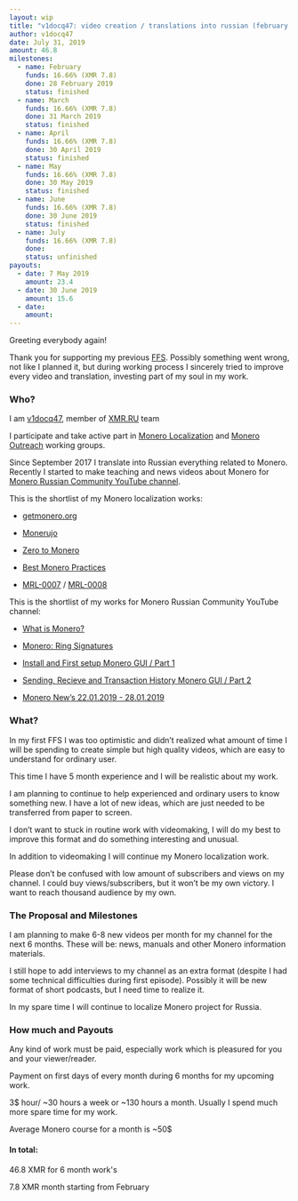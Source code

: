 ```yaml
---
layout: wip
title: "v1docq47: video creation / translations into russian (february - july)"
author: v1docq47
date: July 31, 2019
amount: 46.8
milestones:
  - name: February
    funds: 16.66% (XMR 7.8)
    done: 28 February 2019
    status: finished
  - name: March
    funds: 16.66% (XMR 7.8)
    done: 31 March 2019
    status: finished
  - name: April
    funds: 16.66% (XMR 7.8)
    done: 30 April 2019
    status: finished
  - name: May
    funds: 16.66% (XMR 7.8)
    done: 30 May 2019
    status: finished
  - name: June
    funds: 16.66% (XMR 7.8)
    done: 30 June 2019
    status: finished
  - name: July
    funds: 16.66% (XMR 7.8)
    done:
    status: unfinished
payouts:
  - date: 7 May 2019
    amount: 23.4
  - date: 30 June 2019
    amount: 15.6
  - date:
    amount:
---
```


Greeting everybody again!

Thank you for supporting my previous [FFS](https://forum.getmonero.org/9/work-in-progress/90573/moving-instructions-and-manuals-into-the-video-format-and-launching-news-feeds). Possibly something went wrong, not like I planned it, but during working process I sincerely tried to improve every video and translation, investing part of my soul in my work.


### Who?

I am [v1docq47](https://t.me/v1docq47), member of [XMR.RU](https://xmr.ru/) team

I participate and take active part in [Monero Localization](https://taiga.getmonero.org/profile/v1docq47) and [Monero Outreach](https://taiga.getmonero.org/profile/v1docq47) working groups.

Since September 2017 I translate into Russian everything related to Monero. Recently I started to make teaching and news videos about Monero for [Monero Russian Community YouTube channel](https://www.youtube.com/channel/UChZc5PLsbP5zeFrmOYMKGmA).

This is the shortlist of my Monero localization works:

* [getmonero.org](https://repo.getmonero.org/monero-project/monero-site/merge_requests/913)

* [Monerujo](https://github.com/m2049r/xmrwallet/pull/278)

* [Zero to Monero](https://www.pdf-archive.com/2018/09/22/zero-to-monero-1-0-0-russian-translate/)

* [Best Monero Practices](https://github.com/monero-ecosystem/outreach-docs/pull/68)

* [MRL-0007](https://xmr.ru/threads/786/) / [MRL-0008](https://xmr.ru/threads/788/)


This is the shortlist of my works for Monero Russian Community YouTube channel:

* [What is Monero?](https://www.youtube.com/watch?v=YfeRXFT3ECY)

* [Monero: Ring Signatures](https://www.youtube.com/watch?v=8Z8k8ijjn8g)

* [Install and First setup Monero GUI / Part 1](https://www.youtube.com/watch?v=lxvB5uLQEAA)

* [Sending, Recieve and Transaction History Monero GUI / Part 2](https://www.youtube.com/watch?v=Q_c50v8YFok)

- [Monero New’s 22.01.2019 - 28.01.2019](https://www.youtube.com/watch?v=TtzdGKfn4z4)


### What?

In my first FFS I was too optimistic and didn’t realized what amount of time I will be spending to create simple but high quality videos, which are easy to understand for ordinary user.

This time I have 5 month experience and I will be realistic about my work.

I am planning to continue to help experienced and ordinary users to know something new. I have a lot of new ideas, which are just needed to be transferred from paper to screen.

I don’t want to stuck in routine work with videomaking, I will do my best to improve this format and do something interesting and unusual.

In addition to videomaking I will continue my Monero localization work.

Please don’t be confused with low amount of subscribers and views on my channel. I could buy views/subscribers, but it won’t be my own victory. I want to reach thousand audience by my own.


### The Proposal and Milestones

I am planning to make 6-8 new videos per month for my channel for the next 6 months. These will be: news, manuals and other Monero information materials.

I still hope to add interviews to my channel as an extra format (despite I had some technical difficulties during first episode). Possibly it will be new format of short podcasts, but I need time to realize it.

In my spare time I will continue to localize Monero project for Russia.


### How much and Payouts

Any kind of work must be paid, especially work which is pleasured for you and your viewer/reader.

Payment on first days of every month during 6 months for my upcoming work.

3$ hour/ ~30 hours a week or ~130 hours a month. Usually I spend much more spare time for my work.

Average Monero course for a month is ~50$

#### In total:

46.8 XMR for 6 month work's

7.8 XMR month starting from February
